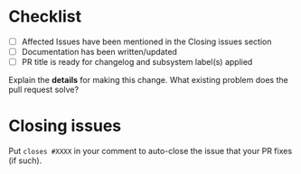  <!--
**IMPORTANT: Please do not create a Pull Request without creating an issue first.**
*Any change needs to be discussed before proceeding. Failure to do so may result in the rejection of the pull request.*

Please provide enough information so that others can review your pull request:
 -->

<!-- You can skip this if you're fixing a typo. -->
# Checklist
- [ ] Affected Issues have been mentioned in the Closing issues section
- [ ] Documentation has been written/updated
- [ ] PR title is ready for changelog and subsystem label(s) applied

Explain the **details** for making this change. What existing problem does the pull request solve?

<!--
# Changelog Entry
Lagoobernetes is using "Release Drafter" to create changelogs using PR titles and labels

Please ensure that this PR has a concise and descriptive title - they can be edited after merging, but not after release.
Please ensure that this PR has the correct [0-9]-subsystem label(s) attached - this can be edited after merging if needed.
To skip changelog entry for this PR, use the `skip-changelog` label - ONLY do this for very minor changes - it will not appear in the release notes.
-->

# Closing issues
Put `closes #XXXX` in your comment to auto-close the issue that your PR fixes (if such).
